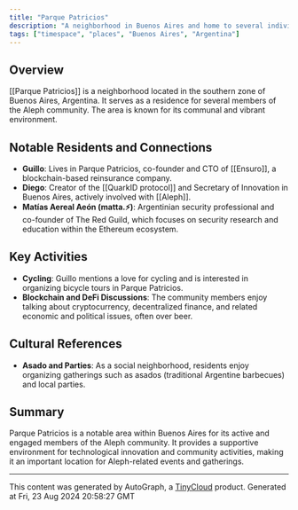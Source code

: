 ```yaml
---
title: "Parque Patricios"
description: "A neighborhood in Buenos Aires and home to several individuals from the Aleph community."
tags: ["timespace", "places", "Buenos Aires", "Argentina"]
---
```


## Overview
[[Parque Patricios]] is a neighborhood located in the southern zone of Buenos Aires, Argentina. It serves as a residence for several members of the Aleph community. The area is known for its communal and vibrant environment.

## Notable Residents and Connections
- **Guillo**: Lives in Parque Patricios, co-founder and CTO of [[Ensuro]], a blockchain-based reinsurance company.
- **Diego**: Creator of the [[QuarkID protocol]] and Secretary of Innovation in Buenos Aires, actively involved with [[Aleph]].
- **Matías Aereal Aeón (matta.⚡️)**: Argentinian security professional and co-founder of The Red Guild, which focuses on security research and education within the Ethereum ecosystem.

## Key Activities
- **Cycling**: Guillo mentions a love for cycling and is interested in organizing bicycle tours in Parque Patricios.
- **Blockchain and DeFi Discussions**: The community members enjoy talking about cryptocurrency, decentralized finance, and related economic and political issues, often over beer.

## Cultural References
- **Asado and Parties**: As a social neighborhood, residents enjoy organizing gatherings such as asados (traditional Argentine barbecues) and local parties.

## Summary
Parque Patricios is a notable area within Buenos Aires for its active and engaged members of the Aleph community. It provides a supportive environment for technological innovation and community activities, making it an important location for Aleph-related events and gatherings.

---
This content was generated by AutoGraph, a [TinyCloud](https://tinycloud.xyz/) product.
Generated at Fri, 23 Aug 2024 20:58:27 GMT